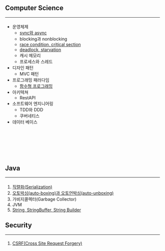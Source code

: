 
## Computer Science
------------
####
- 운영체제
  - [sync와 async](https://blog.naver.com/vici2021/222519071281)
  - blocking과 nonblocking
  - [race condition, critical section](https://blog.naver.com/vici2021/222526827754)
  - [deadlock, starvation](https://blog.naver.com/vici2021/222519087793)
  - 캐시 메모리
  - 프로세스와 스레드
- 디자인 패턴
  - MVC 패턴
- 프로그래밍 패러다임
  - [함수형 프로그래밍](https://blog.naver.com/vici2021/222507798987)
- 아키텍쳐
  - RestAPI
- 소프트웨어 엔지니어링
  - TDD와 DDD
  - 쿠버네티스
- 데이터 베이스
<br>
<br>
<br>
<br>
<br>

## Java
------------
#### 
1. [직렬화(Serialization)](https://blog.naver.com/vici2021/222515090924)
2. [오토박싱(auto-boxing)과 오토언박싱(auto-unboxing)](https://blog.naver.com/vici2021/222515091416)
3. 가비지콜렉터(Garbage Collector)
4. JVM
5. [String, StringBuffer, String Builder](https://blog.naver.com/vici2021/222513997403)


## Security
------------
#### 
1. [CSRF(Cross Site Request Forgery)](https://blog.naver.com/vici2021/222530371725)





<br>
<br>
<br>
<br>
<br>
